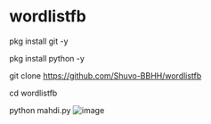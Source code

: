 # wordlistfb
pkg install git -y


pkg install python -y

git clone https://github.com/Shuvo-BBHH/wordlistfb

cd wordlistfb

python mahdi.py
![image](https://user-images.githubusercontent.com/98658558/153353340-c422693a-3bef-4dea-8341-e9bcf5c89022.png)
